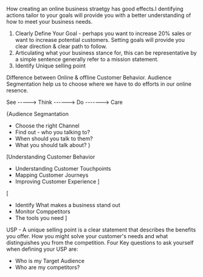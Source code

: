How creating an online business straetgy has good effects.I dentifying actions tailor to your goals will provide you with a better understanding of how to meet your business needs.

1) Clearly Define Your Goal - perhaps you want to increase 20% sales or want to increase potential customers. Setting goals will provide you clear direction & clear path to follow.
2) Articulating what your business stance for, this can be representative by a simple sentence generally refer to a mission statement.
3) Identify Unique selling point

Difference between Online & offline Customer Behavior. Audience Segmentation help us to choose where we have to do efforts in our online resence.

See -----> Think ------> Do -------> Care

{Audience Segmantation
- Choose the right Channel
- Find out - who you talking to?
- When should you talk to them?
- What you should talk about?
}

[Understanding Customer Behavior
-  Understanding Customer Touchpoints
-  Mapping Customer Journeys
-  Improving Customer Experience
]

[
- Identify What makes a business stand out
- Monitor Comppetitors
- The tools you need
]

USP - A unique selling point is a clear statement that describes the benefits you offer. How you might solve your customer's needs and what distinguishes you from the competition. Four Key questions to ask yourself when defining your USP are:
- Who is my Target Audience
- Who are my competitors?

